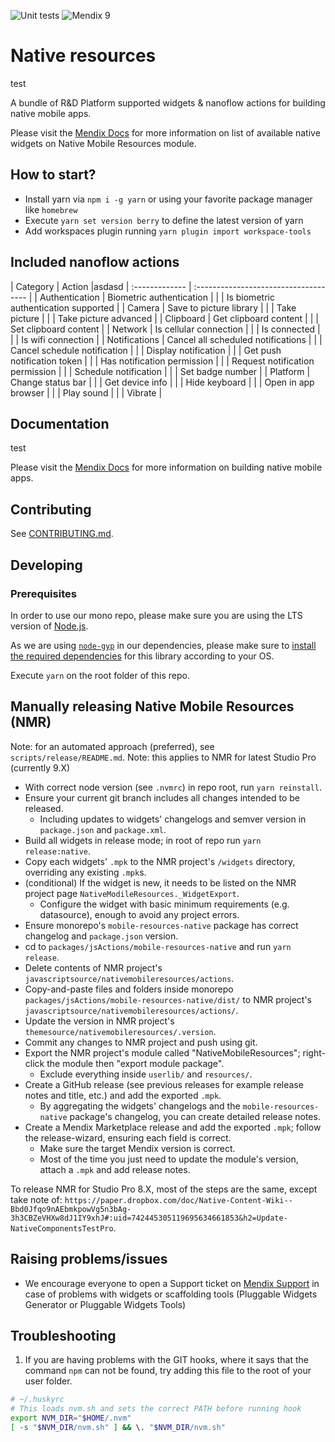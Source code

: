 ![Unit tests](https://github.com/mendix/native-widgets/actions/workflows/UnitTests.yml/badge.svg?branch=main)
![Mendix 9](https://img.shields.io/badge/mendix-9.0.5-brightgreen.svg)

# Native resources

test

A bundle of R&D Platform supported widgets & nanoflow actions for building native mobile apps.

Please visit the [Mendix Docs](https://docs.mendix.com/appstore/modules/native-mobile-resources) for more information on list of available native
widgets on Native Mobile Resources module.

## How to start?

-   Install yarn via `npm i -g yarn` or using your favorite package manager like `homebrew`
-   Execute `yarn set version berry` to define the latest version of yarn
-   Add workspaces plugin running `yarn plugin import workspace-tools`

## Included nanoflow actions

| Category       | Action                                |asdasd
| :------------- | :------------------------------------ |
| Authentication | Biometric authentication              |
|                | Is biometric authentication supported |
| Camera         | Save to picture library               |
|                | Take picture                          |
|                | Take picture advanced                 |
| Clipboard      | Get clipboard content                 |
|                | Set clipboard content                 |
| Network        | Is cellular connection                |
|                | Is connected                          |
|                | Is wifi connection                    |
| Notifications  | Cancel all scheduled notifications    |
|                | Cancel schedule notification          |
|                | Display notification                  |
|                | Get push notification token           |
|                | Has notification permission           |
|                | Request notification permission       |
|                | Schedule notification                 |
|                | Set badge number                      |
| Platform       | Change status bar                     |
|                | Get device info                       |
|                | Hide keyboard                         |
|                | Open in app browser                   |
|                | Play sound                            |
|                | Vibrate                               |

## Documentation

test

Please visit the [Mendix Docs](https://docs.mendix.com/refguide/native-mobile) for more information on building native
mobile apps.

## Contributing

See [CONTRIBUTING.md](https://github.com/mendix/native-widgets/blob/master/CONTRIBUTING.md).

## Developing

### Prerequisites

In order to use our mono repo, please make sure you are using the LTS version of [Node.js](https://nodejs.org/en/download/).

As we are using [`node-gyp`](https://github.com/nodejs/node-gyp) in our dependencies, please make sure to [install the required dependencies](https://github.com/nodejs/node-gyp#installation) for this library according to your OS.

Execute `yarn` on the root folder of this repo.

## Manually releasing Native Mobile Resources (NMR)

Note: for an automated approach (preferred), see `scripts/release/README.md`.
Note: this applies to NMR for latest Studio Pro (currently 9.X)

-   With correct node version (see `.nvmrc`) in repo root, run `yarn reinstall`.
-   Ensure your current git branch includes all changes intended to be released.
    -   Including updates to widgets' changelogs and semver version in `package.json` and `package.xml`.
-   Build all widgets in release mode; in root of repo run `yarn release:native`.
-   Copy each widgets' `.mpk` to the NMR project's `/widgets` directory, overriding any existing `.mpk`s.
-   (conditional) If the widget is new, it needs to be listed on the NMR project page `NativeModileResources._WidgetExport`.
    -   Configure the widget with basic minimum requirements (e.g. datasource), enough to avoid any project errors.
-   Ensure monorepo's `mobile-resources-native` package has correct changelog and `package.json` version.
-   cd to `packages/jsActions/mobile-resources-native` and run `yarn release`.
-   Delete contents of NMR project's `javascriptsource/nativemobileresources/actions`.
-   Copy-and-paste files and folders inside monorepo `packages/jsActions/mobile-resources-native/dist/` to NMR project's `javascriptsource/nativemobileresources/actions/`.
-   Update the version in NMR project's `themesource/nativemobileresources/.version`.
-   Commit any changes to NMR project and push using git.
-   Export the NMR project's module called "NativeMobileResources"; right-click the module then "export module package".
    -   Exclude everything inside `userlib/` and `resources/`.
-   Create a GitHub release (see previous releases for example release notes and title, etc.) and add the exported `.mpk`.
    -   By aggregating the widgets' changelogs and the `mobile-resources-native` package's changelog, you can create detailed release notes.
-   Create a Mendix Marketplace release and add the exported `.mpk`; follow the release-wizard, ensuring each field is correct.
    -   Make sure the target Mendix version is correct.
    -   Most of the time you just need to update the module's version, attach a `.mpk` and add release notes.

To release NMR for Studio Pro 8.X, most of the steps are the same, except take note of: `https://paper.dropbox.com/doc/Native-Content-Wiki--Bbd0Jfqo9nAEbmkpowVg5n3bAg-3h3CBZeVHXw8dJ1IY9xhJ#:uid=742445305119695634661853&h2=Update-NativeComponentsTestPro`.

## Raising problems/issues

-   We encourage everyone to open a Support ticket on [Mendix Support](https://support.mendix.com) in case of problems with widgets or scaffolding tools (Pluggable Widgets Generator or Pluggable Widgets Tools)

## Troubleshooting

1. If you are having problems with the GIT hooks, where it says that the command `npm` can not be found, try adding this file to the root of your user folder.

```bash
# ~/.huskyrc
# This loads nvm.sh and sets the correct PATH before running hook
export NVM_DIR="$HOME/.nvm"
[ -s "$NVM_DIR/nvm.sh" ] && \. "$NVM_DIR/nvm.sh"
```
